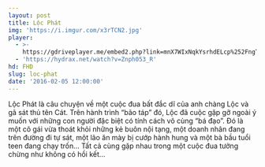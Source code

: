 ```yaml
---
layout: post
title: Lộc Phát
img: 'https://i.imgur.com/x3rTCN2.jpg'
player:
  - >-
    https://gdriveplayer.me/embed2.php?link=mnX7WIxNqkYsrhdELcp%252FngT9fMf4ticWSqczGroG7wejghP%252B0zC1k1cW%252Bv5Lqtk6TolDiCQxq8%252FvPeBRTyXrzA2tub3xB%252Fjf%252FrVSOKHKIbhDZlI0XkKHAj%252BEOfhD7yjvlkUS23hVqiJpTewKKdfqkQuixXvaJYnDB2rmHAX26gm8W0ZJe7zA%252BwaRxLu%252BRt2GJGR17oPrWszvdpoF8raVg6
  - 'https://hydrax.net/watch?v=Znph053_R'
hd: FHD
slug: loc-phat
date: '2016-02-05 12:00:00'
---
```


Lộc Phát là câu chuyện về một cuộc đua bất đắc dĩ của anh chàng Lộc và gã sát thủ tên Cát. Trên hành trình “bão táp” đó, Lộc đã cuộc gặp gỡ ngoài ý muốn với những con người đặc biệt có tính cách vô cùng “bá đạo”. Đó là một cô gái vừa thoát khỏi những kẻ buôn nội tạng, một doanh nhân đang trên đường đi tự sát, một lão ăn mày bị cướp hành hung và một bà bầu tuổi teen đang chạy trốn... Tất cả cùng gặp nhau trong một cuộc đua tưởng chừng như không có hồi kết…
